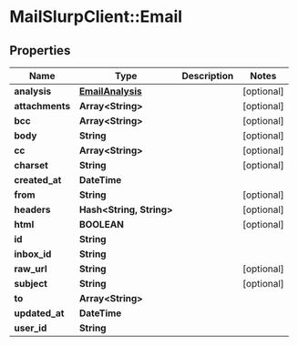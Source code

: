 # MailSlurpClient::Email

## Properties
Name | Type | Description | Notes
------------ | ------------- | ------------- | -------------
**analysis** | [**EmailAnalysis**](EmailAnalysis.md) |  | [optional] 
**attachments** | **Array&lt;String&gt;** |  | [optional] 
**bcc** | **Array&lt;String&gt;** |  | [optional] 
**body** | **String** |  | [optional] 
**cc** | **Array&lt;String&gt;** |  | [optional] 
**charset** | **String** |  | [optional] 
**created_at** | **DateTime** |  | 
**from** | **String** |  | [optional] 
**headers** | **Hash&lt;String, String&gt;** |  | [optional] 
**html** | **BOOLEAN** |  | [optional] 
**id** | **String** |  | 
**inbox_id** | **String** |  | 
**raw_url** | **String** |  | [optional] 
**subject** | **String** |  | [optional] 
**to** | **Array&lt;String&gt;** |  | 
**updated_at** | **DateTime** |  | 
**user_id** | **String** |  | 


